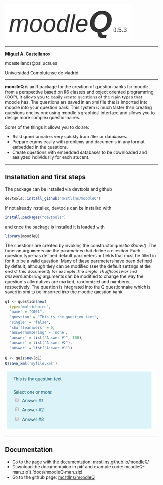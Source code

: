 
![](./docs/images/logo.png)

***
__Miguel A. Castellanos__

mcastellanos\@psi.ucm.es

Universidad Complutense de Madrid

***

__moodleQ__ is an R package for the creation of question banks for moodle from a perspective based on R6 classes and object oriented programming (OOP), it allows you to easily create questions of the main types that moodle has. The questions are saved in an xml file that is imported into moodle into your question bank. This system is much faster than creating questions one by one using moodle's graphical interface and allows you to design more complex questionnaires.

Some of the things it allows you to do are:

* Build questionnaires very quickly from files or databases.
* Prepare exams easily with problems and documents in any format embedded in the questions.
* Create questions with embedded databases to be downloaded and analyzed individually for each student.

***

## Installation and first steps

The package can be installed via devtools and github

```R
devtools::install_github("mcstllns/moodleQ")
```

If not already installed, devtools can be installed with

```R
install.packages("devtools")
```

and once the package is installed it is loaded with

```R
library(moodleQ)
```

The questions are created by invoking the constructor _question$new()_. The function arguments are the parameters that define a question. Each question type has defined default parameters or fields that must be filled in for it to be a valid question. Many of these parameters have been defined by default, although they can be modified (see the default settings at the end of this document); for example, the _single_, _shuffleanswer_ and _answernumbering_ arguments can be modified to change the way the question's alternatives are marked, randomized and numbered, respectively. The question is integrated into the Q questionnaire which is saved in xml to be imported into the moodle question bank.


```R
q1 <- question$new(
  type="multichoice",
  'name' = "Q001",
  'question' = "This is the question text",
  'single' = 'false',
  'shuffleanswers' = 0,
  'answernumbering' = 'none',
  'answer' = list("Answer #1", 100),
  'answer' = list("Answer #2"),
  'answer' = list("Answer #3"))

Q <- quiz$new(q1)
Q$save_xml('myfile.xml')
```


![](./docs/images/02.png)

***

## Documentation

* Go to the page with the documentation: [mcstllns.github.io/moodleQ/](https://mcstllns.github.io/moodleQ/)
* Download the documentation in pdf and example code: moodleQ-man.zip](./docs/moodleQ-man.zip)
* Go to the github page: [mcstllns/moodleQ](https://github.com/mcstllns/moodleQ)




